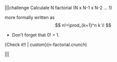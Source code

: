 |||challenge
Calculate N factorial (N x N-1 x N-2 ... 1)

more formally written as $$ n!=\prod_{k=1}^n k \! $$

- Don't forget that 0! = 1.

{Check it!! | custom}(n-factorial.crunch)

|||